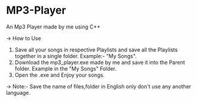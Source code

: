 # MP3-Player
 An Mp3 Player made by me using C++

-> How to Use
1. Save all your songs in respective Playlists and save all the Playlists together in a single folder. Example:- "My Songs".
2. Download the mp3_player.exe made by me and save it into the Parent folder. Example in the "My Songs" Folder.
3. Open the .exe and Enjoy your songs.

-> Note:- Save the name of files,folder in English only don't use any another language.
